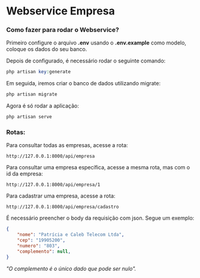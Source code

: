 # Webservice Empresa

### Como fazer para rodar o Webservice?

Primeiro configure o arquivo **.env** usando o **.env.example** como modelo, coloque os dados do seu banco.

Depois de configurado, é necessário rodar o seguinte comando:
```php
php artisan key:generate
```

Em seguida, iremos criar o banco de dados utilizando migrate:
```php
php artisan migrate
```

Agora é só rodar a aplicação:
```php
php artisan serve
```

### Rotas:

Para consultar todas as empresas, acesse a rota:
```
http://127.0.0.1:8000/api/empresa
```

Para consultar uma empresa específica, acesse a mesma rota, mas com o id da empresa:
```
http://127.0.0.1:8000/api/empresa/1
```

Para cadastrar uma empresa, acesse a rota:
```
http://127.0.0.1:8000/api/empresa/cadastro
```

É necessário preencher o body da requisição com json. Segue um exemplo:
```json
{
    "nome": "Patrícia e Caleb Telecom Ltda",
    "cep": "19905200",
    "numero": "803",
    "complemento": null,
}
```
*"O complemento é o único dado que pode ser nulo".*